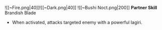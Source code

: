 
![[~Fire.png|40]]![[~Dark.png|40]]
![[~Bushi Noct.png|200]]
**Partner Skill**
Brandish Blade
- When activated, attacks targeted enemy with a powerful Iagiri.
